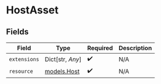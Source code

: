 # HostAsset


## Fields

| Field                            | Type                             | Required                         | Description                      |
| -------------------------------- | -------------------------------- | -------------------------------- | -------------------------------- |
| `extensions`                     | Dict[str, *Any*]                 | :heavy_check_mark:               | N/A                              |
| `resource`                       | [models.Host](../models/host.md) | :heavy_check_mark:               | N/A                              |